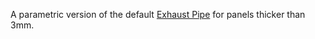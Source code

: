A parametric version of the default [Exhaust Pipe](/STLs/0_Mount/0b_DirectOnPanelMount/0b.2_ExhaustPipe_DOPM.stl) for panels thicker than 3mm.